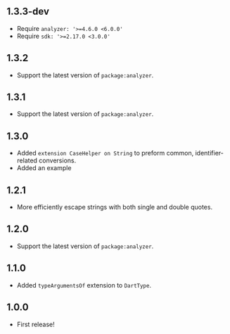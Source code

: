 ## 1.3.3-dev

- Require `analyzer: '>=4.6.0 <6.0.0'`
- Require `sdk: '>=2.17.0 <3.0.0'`

## 1.3.2

- Support the latest version of `package:analyzer`.

## 1.3.1

- Support the latest version of `package:analyzer`.

## 1.3.0

- Added `extension CaseHelper on String` to preform common, identifier-related
  conversions.
- Added an example

## 1.2.1

- More efficiently escape strings with both single and double quotes.

## 1.2.0

- Support the latest version of `package:analyzer`.

## 1.1.0

- Added `typeArgumentsOf` extension to `DartType`.

## 1.0.0

- First release!
